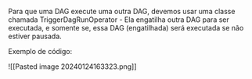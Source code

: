 
Para que uma DAG execute uma outra DAG, devemos usar uma classe chamada TriggerDagRunOperator - Ela engatilha outra DAG para ser executada, e somente se, essa DAG (engatilhada) será executada se não estiver pausada.

Exemplo de código:

![[Pasted image 20240124163323.png]]

